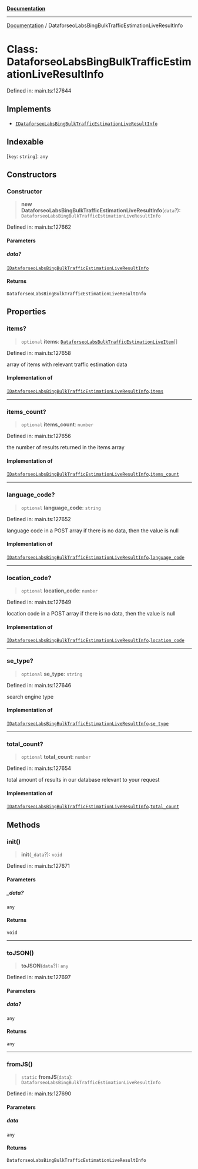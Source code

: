 [**Documentation**](../README.md)

***

[Documentation](../README.md) / DataforseoLabsBingBulkTrafficEstimationLiveResultInfo

# Class: DataforseoLabsBingBulkTrafficEstimationLiveResultInfo

Defined in: main.ts:127644

## Implements

- [`IDataforseoLabsBingBulkTrafficEstimationLiveResultInfo`](../interfaces/IDataforseoLabsBingBulkTrafficEstimationLiveResultInfo.md)

## Indexable

\[`key`: `string`\]: `any`

## Constructors

### Constructor

> **new DataforseoLabsBingBulkTrafficEstimationLiveResultInfo**(`data`?): `DataforseoLabsBingBulkTrafficEstimationLiveResultInfo`

Defined in: main.ts:127662

#### Parameters

##### data?

[`IDataforseoLabsBingBulkTrafficEstimationLiveResultInfo`](../interfaces/IDataforseoLabsBingBulkTrafficEstimationLiveResultInfo.md)

#### Returns

`DataforseoLabsBingBulkTrafficEstimationLiveResultInfo`

## Properties

### items?

> `optional` **items**: [`DataforseoLabsBulkTrafficEstimationLiveItem`](DataforseoLabsBulkTrafficEstimationLiveItem.md)[]

Defined in: main.ts:127658

array of items with relevant traffic estimation data

#### Implementation of

[`IDataforseoLabsBingBulkTrafficEstimationLiveResultInfo`](../interfaces/IDataforseoLabsBingBulkTrafficEstimationLiveResultInfo.md).[`items`](../interfaces/IDataforseoLabsBingBulkTrafficEstimationLiveResultInfo.md#items)

***

### items\_count?

> `optional` **items\_count**: `number`

Defined in: main.ts:127656

the number of results returned in the items array

#### Implementation of

[`IDataforseoLabsBingBulkTrafficEstimationLiveResultInfo`](../interfaces/IDataforseoLabsBingBulkTrafficEstimationLiveResultInfo.md).[`items_count`](../interfaces/IDataforseoLabsBingBulkTrafficEstimationLiveResultInfo.md#items_count)

***

### language\_code?

> `optional` **language\_code**: `string`

Defined in: main.ts:127652

language code in a POST array
if there is no data, then the value is null

#### Implementation of

[`IDataforseoLabsBingBulkTrafficEstimationLiveResultInfo`](../interfaces/IDataforseoLabsBingBulkTrafficEstimationLiveResultInfo.md).[`language_code`](../interfaces/IDataforseoLabsBingBulkTrafficEstimationLiveResultInfo.md#language_code)

***

### location\_code?

> `optional` **location\_code**: `number`

Defined in: main.ts:127649

location code in a POST array
if there is no data, then the value is null

#### Implementation of

[`IDataforseoLabsBingBulkTrafficEstimationLiveResultInfo`](../interfaces/IDataforseoLabsBingBulkTrafficEstimationLiveResultInfo.md).[`location_code`](../interfaces/IDataforseoLabsBingBulkTrafficEstimationLiveResultInfo.md#location_code)

***

### se\_type?

> `optional` **se\_type**: `string`

Defined in: main.ts:127646

search engine type

#### Implementation of

[`IDataforseoLabsBingBulkTrafficEstimationLiveResultInfo`](../interfaces/IDataforseoLabsBingBulkTrafficEstimationLiveResultInfo.md).[`se_type`](../interfaces/IDataforseoLabsBingBulkTrafficEstimationLiveResultInfo.md#se_type)

***

### total\_count?

> `optional` **total\_count**: `number`

Defined in: main.ts:127654

total amount of results in our database relevant to your request

#### Implementation of

[`IDataforseoLabsBingBulkTrafficEstimationLiveResultInfo`](../interfaces/IDataforseoLabsBingBulkTrafficEstimationLiveResultInfo.md).[`total_count`](../interfaces/IDataforseoLabsBingBulkTrafficEstimationLiveResultInfo.md#total_count)

## Methods

### init()

> **init**(`_data`?): `void`

Defined in: main.ts:127671

#### Parameters

##### \_data?

`any`

#### Returns

`void`

***

### toJSON()

> **toJSON**(`data`?): `any`

Defined in: main.ts:127697

#### Parameters

##### data?

`any`

#### Returns

`any`

***

### fromJS()

> `static` **fromJS**(`data`): `DataforseoLabsBingBulkTrafficEstimationLiveResultInfo`

Defined in: main.ts:127690

#### Parameters

##### data

`any`

#### Returns

`DataforseoLabsBingBulkTrafficEstimationLiveResultInfo`
